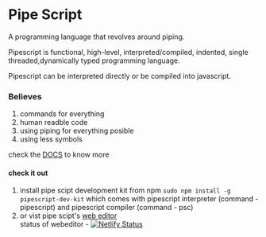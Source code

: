 # Pipe Script

A programming language that revolves around piping.

Pipescript is functional, high-level, interpreted/compiled, indented, single threaded,dynamically typed programming language.

Pipescript can be interpreted directly or be compiled into javascript.

### Believes

1. commands for everything
1. human readble code
2. using piping for everything posible
3. using less symbols

check the [DOCS](./docs/index.md) to know more

#### check it out

1. install pipe scipt development kit from npm `sudo npm install -g pipescript-dev-kit` which comes with pipescript interpreter (command - pipescript) and pipescript compiler (command - psc)
2. or vist pipe scipt's [web editor](https://pipescript.netlify.app/editor) <br/>
   status of webeditor - [![Netlify Status](https://api.netlify.com/api/v1/badges/a22b7a82-8fd8-4f28-9ee8-af363696dc29/deploy-status)](https://app.netlify.com/sites/pipescript/deploys)
